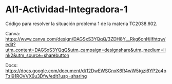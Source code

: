 # AI1-Actividad-Integradora-1
Código para resolver la situación problema 1 de la materia TC2038.602.

Canva: https://www.canva.com/design/DAGSxS3YQqQ/3ZDH8Y__Rkg6onHjIfhtqw/edit?utm_content=DAGSxS3YQqQ&utm_campaign=designshare&utm_medium=link2&utm_source=sharebutton

Docs: https://docs.google.com/document/d/12DwEWSGnxK6R4wW5tgzi6YP2o4pTzl91ROVVX6u3Dfw/edit?usp=sharing
